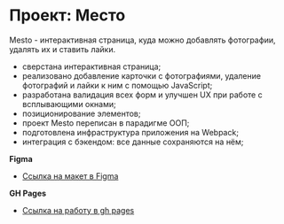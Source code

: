 # Проект: Место

 Mesto - интерактивная страница, куда можно добавлять фотографии, удалять их и ставить лайки.

* сверстана интерактивная страница;
* реализовано добавление карточки с фотографиями, удаление фотографий и лайки к ним с помощью JavaScript;
* разработана валидация всех форм и улучшен UX при работе с всплывающими окнами;
* позиционирование элементов;
* проект Mesto переписан в парадигме ООП;
* подготовлена инфраструктура приложения на Webpack;
* интеграция с бэкендом: все данные сохраняются на нём;

**Figma**

* [Ссылка на макет в Figma](https://www.figma.com/file/2cn9N9jSkmxD84oJik7xL7/JavaScript.-Sprint-4?node-id=0%3A1)

**GH Pages**

* [Ссылка на работу в gh pages](https://imalexduh.github.io/mesto/)
